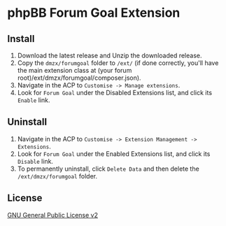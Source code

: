# phpBB Forum Goal Extension

## Install

1. Download the latest release and Unzip the downloaded release.
2. Copy the `dmzx/forumgoal` folder to `/ext/` (if done correctly, you'll have the main extension class at (your forum root)/ext/dmzx/forumgoal/composer.json).
3. Navigate in the ACP to `Customise -> Manage extensions`.
4. Look for `Forum Goal` under the Disabled Extensions list, and click its `Enable` link.

## Uninstall

1. Navigate in the ACP to `Customise -> Extension Management -> Extensions`.
2. Look for `Forum Goal` under the Enabled Extensions list, and click its `Disable` link.
3. To permanently uninstall, click `Delete Data` and then delete the `/ext/dmzx/forumgoal` folder.

## License
[GNU General Public License v2](http://opensource.org/licenses/GPL-2.0)
